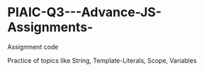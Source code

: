 # PIAIC-Q3---Advance-JS-Assignments-
Assignment code 

Practice of topics like String, Template-Literals, Scope, Variables
